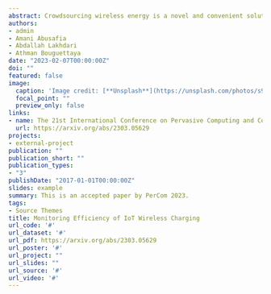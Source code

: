 ```yaml
---
abstract: Crowdsourcing wireless energy is a novel and convenient solution to charge nearby IoT devices. Several applications have been proposed to enable peer-to-peer wireless energy charging. However, none of them considered the energy efficiency of the wireless transfer of energy. In this paper, we propose an energy estimation framework that predicts the actual received energy. Our framework uses two machine learning algorithms, namely XGBoost and Neural Network, to estimate the received energy. The result shows that the Neural Network model is better than XGBoost at predicting the received energy. We train and evaluate our models by collecting a real wireless energy dataset.
authors:
- admin
- Amani Abusafia
- Abdallah Lakhdari
- Athman Bouguettaya
date: "2023-02-07T00:00:00Z"
doi: ""
featured: false
image:
  caption: 'Image credit: [**Unsplash**](https://unsplash.com/photos/s9CC2SKySJM)'
  focal_point: ""
  preview_only: false
links:
- name: The 21st International Conference on Pervasive Computing and Communications
  url: https://arxiv.org/abs/2303.05629
projects:
- external-project
publication: ""
publication_short: ""
publication_types:
- "3"
publishDate: "2017-01-01T00:00:00Z"
slides: example
summary: This is an accepted paper by PerCom 2023.
tags:
- Source Themes
title: Monitoring Efficiency of IoT Wireless Charging
url_code: '#'
url_dataset: '#'
url_pdf: https://arxiv.org/abs/2303.05629
url_poster: '#'
url_project: ""
url_slides: ""
url_source: '#'
url_video: '#'
---
```



